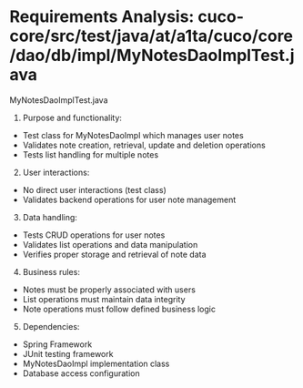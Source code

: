 # Requirements Analysis: cuco-core/src/test/java/at/a1ta/cuco/core/dao/db/impl/MyNotesDaoImplTest.java

MyNotesDaoImplTest.java
1. Purpose and functionality:
- Test class for MyNotesDaoImpl which manages user notes
- Validates note creation, retrieval, update and deletion operations
- Tests list handling for multiple notes

2. User interactions:
- No direct user interactions (test class)
- Validates backend operations for user note management

3. Data handling:
- Tests CRUD operations for user notes
- Validates list operations and data manipulation
- Verifies proper storage and retrieval of note data

4. Business rules:
- Notes must be properly associated with users
- List operations must maintain data integrity
- Note operations must follow defined business logic

5. Dependencies:
- Spring Framework
- JUnit testing framework
- MyNotesDaoImpl implementation class
- Database access configuration
